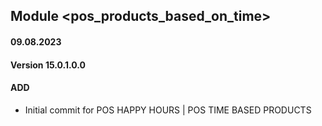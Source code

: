 ## Module <pos_products_based_on_time>

#### 09.08.2023
#### Version 15.0.1.0.0
#### ADD
- Initial commit for POS HAPPY HOURS | POS TIME BASED PRODUCTS
